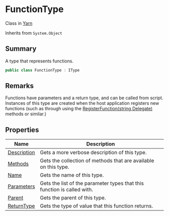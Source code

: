 # FunctionType

Class in [Yarn](yarn.md)

Inherits from `System.Object`

## Summary

A type that represents functions.

```csharp
public class FunctionType : IType
```

## Remarks

Functions have parameters and a return type, and can be called from script. Instances of this type are created when the host application registers new functions (such as through using the [RegisterFunction(string,Delegate)](yarn.library.registerfunction-7.md) methods or similar.)

## Properties

| Name                                            | Description                                                             |
| ----------------------------------------------- | ----------------------------------------------------------------------- |
| [Description](yarn.functiontype.description.md) | Gets a more verbose description of this type.                           |
| [Methods](yarn.functiontype.methods.md)         | Gets the collection of methods that are available on this type.         |
| [Name](yarn.functiontype.name.md)               | Gets the name of this type.                                             |
| [Parameters](yarn.functiontype.parameters.md)   | Gets the list of the parameter types that this function is called with. |
| [Parent](yarn.functiontype.parent.md)           | Gets the parent of this type.                                           |
| [ReturnType](yarn.functiontype.returntype.md)   | Gets the type of value that this function returns.                      |
